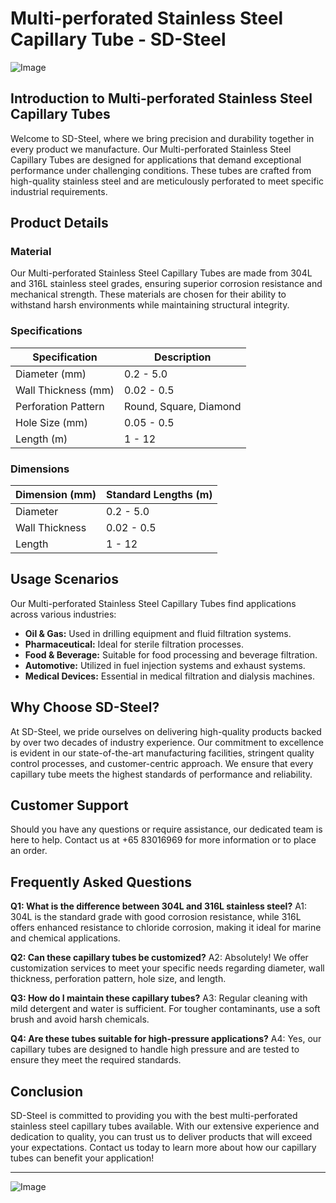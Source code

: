 # Multi-perforated Stainless Steel Capillary Tube - SD-Steel

![Image](https://github.com/user-attachments/assets/2567258e-e124-4816-932d-1809bd27ef0b)

## Introduction to Multi-perforated Stainless Steel Capillary Tubes

Welcome to SD-Steel, where we bring precision and durability together in every product we manufacture. Our Multi-perforated Stainless Steel Capillary Tubes are designed for applications that demand exceptional performance under challenging conditions. These tubes are crafted from high-quality stainless steel and are meticulously perforated to meet specific industrial requirements.

## Product Details

### Material
Our Multi-perforated Stainless Steel Capillary Tubes are made from 304L and 316L stainless steel grades, ensuring superior corrosion resistance and mechanical strength. These materials are chosen for their ability to withstand harsh environments while maintaining structural integrity.

### Specifications
| Specification | Description |
|---------------|-------------|
| Diameter (mm) | 0.2 - 5.0 |
| Wall Thickness (mm) | 0.02 - 0.5 |
| Perforation Pattern | Round, Square, Diamond |
| Hole Size (mm) | 0.05 - 0.5 |
| Length (m) | 1 - 12 |

### Dimensions
| Dimension (mm) | Standard Lengths (m) |
|----------------|----------------------|
| Diameter       | 0.2 - 5.0            |
| Wall Thickness | 0.02 - 0.5           |
| Length         | 1 - 12               |

## Usage Scenarios

Our Multi-perforated Stainless Steel Capillary Tubes find applications across various industries:

- **Oil & Gas:** Used in drilling equipment and fluid filtration systems.
- **Pharmaceutical:** Ideal for sterile filtration processes.
- **Food & Beverage:** Suitable for food processing and beverage filtration.
- **Automotive:** Utilized in fuel injection systems and exhaust systems.
- **Medical Devices:** Essential in medical filtration and dialysis machines.

## Why Choose SD-Steel?

At SD-Steel, we pride ourselves on delivering high-quality products backed by over two decades of industry experience. Our commitment to excellence is evident in our state-of-the-art manufacturing facilities, stringent quality control processes, and customer-centric approach. We ensure that every capillary tube meets the highest standards of performance and reliability.

## Customer Support
Should you have any questions or require assistance, our dedicated team is here to help. Contact us at +65 83016969 for more information or to place an order.

## Frequently Asked Questions

**Q1: What is the difference between 304L and 316L stainless steel?**
A1: 304L is the standard grade with good corrosion resistance, while 316L offers enhanced resistance to chloride corrosion, making it ideal for marine and chemical applications.

**Q2: Can these capillary tubes be customized?**
A2: Absolutely! We offer customization services to meet your specific needs regarding diameter, wall thickness, perforation pattern, hole size, and length.

**Q3: How do I maintain these capillary tubes?**
A3: Regular cleaning with mild detergent and water is sufficient. For tougher contaminants, use a soft brush and avoid harsh chemicals.

**Q4: Are these tubes suitable for high-pressure applications?**
A4: Yes, our capillary tubes are designed to handle high pressure and are tested to ensure they meet the required standards.

## Conclusion

SD-Steel is committed to providing you with the best multi-perforated stainless steel capillary tubes available. With our extensive experience and dedication to quality, you can trust us to deliver products that will exceed your expectations. Contact us today to learn more about how our capillary tubes can benefit your application!

---

![Image](https://github.com/user-attachments/assets/2567258e-e124-4816-932d-1809bd27ef0b)